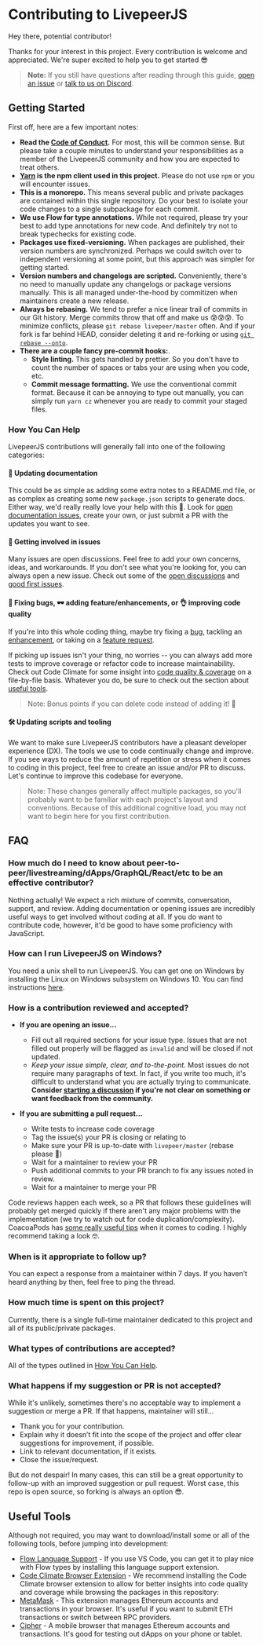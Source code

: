 # Contributing to LivepeerJS

Hey there, potential contributor!

Thanks for your interest in this project. Every contribution is welcome and appreciated. We're super excited to help you to get started 😎

> **Note:** If you still have questions after reading through this guide, [open an issue](https://github.com/livepeer/livepeerjs/issues) or [talk to us on Discord](https://discordapp.com/invite/7wRSUGX).

## Getting Started

First off, here are a few important notes:

* **Read the [Code of Conduct](https://github.com/livepeer/livepeerjs/blob/master/CODE_OF_CONDUCT.md).** For most, this will be common sense. But please take a couple minutes to understand your responsibilities as a member of the LivepeerJS community and how you are expected to treat others.
* **[Yarn](https://yarnpkg.com/en/) is the npm client used in this project.** Please do not use `npm` or you will encounter issues.
* **This is a monorepo.** This means several public and private packages are contained within this single repository. Do your best to isolate your code changes to a single subpackage for each commit.
* **We use Flow for type annotations.** While not required, please try your best to add type annotations for new code. And definitely try not to break typechecks for existing code.
* **Packages use fixed-versioning.** When packages are published, their version numbers are synchronized. Perhaps we could switch over to independent versioning at some point, but this approach was simpler for getting started.
* **Version numbers and changelogs are scripted.** Conveniently, there's no need to manually update any changelogs or package versions manually. This is all managed under-the-hood by commitizen when maintainers create a new release.
* **Always be rebasing.** We tend to prefer a nice linear trail of commits in our Git history. Merge commits throw that off and make us 😰😰😰. To minimize conflicts, please `git rebase livepeer/master` often. And if your fork is far behind HEAD, consider deleting it and re-forking or using [`git rebase --onto`](https://stackoverflow.com/a/29916361).
* **There are a couple fancy pre-commit hooks:**.
  * **Style linting.** This gets handled by prettier. So you don't have to count the number of spaces or tabs your are using when you code, etc.
  * **Commit message formatting.** We use the conventional commit format. Because it can be annoying to type out manually, you can simply run `yarn cz` whenever you are ready to commit your staged files.

### How You Can Help

LivepeerJS contributions will generally fall into one of the following categories:

#### 📖 Updating documentation

This could be as simple as adding some extra notes to a README.md file, or as complex as creating some new `package.json` scripts to generate docs. Either way, we'd really really love your help with this 💖. Look for [open documentation issues](https://github.com/livepeer/livepeerjs/issues?q=is%3Aissue+is%3Aopen+label%3A%22%F0%9F%93%96+documentation%22), create your own, or just submit a PR with the updates you want to see.

#### 💬 Getting involved in issues

Many issues are open discussions. Feel free to add your own concerns, ideas, and workarounds. If you don't see what you're looking for, you can always open a new issue. Check out some of the [open discussions](https://github.com/livepeer/livepeerjs/issues?q=is%3Aissue+is%3Aopen+label%3A%22%F0%9F%92%AC+Discussion%22) and [good first issues](https://github.com/livepeer/livepeerjs/issues?q=is%3Aissue+is%3Aopen+label%3A%22%F0%9F%98%8B+good+first+issue%22).

#### 🐛 Fixing bugs, 🕶️ adding feature/enhancements, or 👌 improving code quality

If you're into this whole coding thing, maybe try fixing a [bug](https://github.com/livepeer/livepeerjs/issues?q=is%3Aissue+is%3Aopen+label%3A%22good+first+issue%22), tackling an [enhancement](https://github.com/livepeer/livepeerjs/issues?q=is%3Aissue+is%3Aopen+label%3A%22%E2%9E%95+enhancement%22), or taking on a [feature request](https://github.com/livepeer/livepeerjs/labels/%F0%9F%95%B6%20feature).

If picking up issues isn't your thing, no worries -- you can always add more tests to improve coverage or refactor code to increase maintainability. Check out Code Climate for some insight into [code quality & coverage](https://codeclimate.com/github/livepeer/livepeerjs/issues) on a file-by-file basis. Whatever you do, be sure to check out the section about [useful tools](#useful-tools).

> Note: Bonus points if you can delete code instead of adding it! 👾

#### 🛠️ Updating scripts and tooling

We want to make sure LivepeerJS contributors have a pleasant developer experience (DX). The tools we use to code continually change and improve. If you see ways to reduce the amount of repetition or stress when it comes to coding in this project, feel free to create an issue and/or PR to discuss. Let's continue to improve this codebase for everyone.

> Note: These changes generally affect multiple packages, so you'll probably want to be familiar with each project's layout and conventions. Because of this additional cognitive load, you may not want to begin here for you first contribution.

## FAQ

### How much do I need to know about peer-to-peer/livestreaming/dApps/GraphQL/React/etc to be an effective contributor?

Nothing actually! We expect a rich mixture of commits, conversation, support, and review. Adding documentation or opening issues are incredibly useful ways to get involved without coding at all. If you do want to contribute code, however, it'd be good to have some proficiency with JavaScript.

### How can I run LivepeerJS on Windows?

You need a unix shell to run LivepeerJS. You can get one on Windows by installing the Linux on Windows subsystem on Windows 10. You can find instructions [here](https://docs.microsoft.com/en-us/windows/wsl/install-win10).

### How is a contribution reviewed and accepted?

* **If you are opening an issue...**

  * Fill out all required sections for your issue type. Issues that are not filled out properly will be flagged as `invalid` and will be closed if not updated.
  * _Keep your issue simple, clear, and to-the-point_. Most issues do not require many paragraphs of text. In fact, if you write too much, it's difficult to understand what you are actually trying to communicate. **Consider [starting a discussion](https://github.com/livepeer/livepeerjs/issues/new?template=Custom.md) if you're not clear on something or want feedback from the community.**

* **If you are submitting a pull request...**
  * Write tests to increase code coverage
  * Tag the issue(s) your PR is closing or relating to
  * Make sure your PR is up-to-date with `livepeer/master` (rebase please 🙏)
  * Wait for a maintainer to review your PR
  * Push additional commits to your PR branch to fix any issues noted in review.
  * Wait for a maintainer to merge your PR

Code reviews happen each week, so a PR that follows these guidelines will probably get merged quickly if there aren't any major problems with the implementation (we try to watch out for code duplication/complexity). CoacoaPods has [some really useful tips](https://github.com/CocoaPods/CocoaPods/wiki/Communication-&-Design-Rules#design-rules) when it comes to coding. I highly recommend taking a look 🤓.

### When is it appropriate to follow up?

You can expect a response from a maintainer within 7 days. If you haven’t heard anything by then, feel free to ping the thread.

### How much time is spent on this project?

Currently, there is a single full-time maintainer dedicated to this project and all of its public/private packages.

### What types of contributions are accepted?

All of the types outlined in [How You Can Help](#how-you-can-help).

### What happens if my suggestion or PR is not accepted?

While it's unlikely, sometimes there's no acceptable way to implement a suggestion or merge a PR. If that happens, maintainer will still...

* Thank you for your contribution.
* Explain why it doesn’t fit into the scope of the project and offer clear suggestions for improvement, if possible.
* Link to relevant documentation, if it exists.
* Close the issue/request.

But do not despair! In many cases, this can still be a great opportunity to follow-up with an improved suggestion or pull request. Worst case, this repo is open source, so forking is always an option 😎.

## Useful Tools

Although not required, you may want to download/install some or all of the following tools, before jumping into development:

* [Flow Language Support](https://marketplace.visualstudio.com/items?itemName=flowtype.flow-for-vscode) - If you use VS Code, you can get it to play nice with Flow types by installing this language support extension.
* [Code Climate Browser Extension](https://codeclimate.com/browser-extension/) - We recommend installing the Code Climate browser extension to allow for better insights into code quality and coverage while browsing the packages in this repository:
* [MetaMask](https://metamask.io/) - This extension manages Ethereum accounts and transactions in your browser. It's useful if you want to submit ETH transactions or switch between RPC providers.
* [Cipher](https://www.cipherbrowser.com/) - A mobile browser that manages Ethereum accounts and transactions. It's good for testing out dApps on your phone or tablet.
